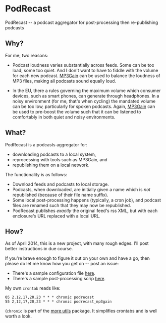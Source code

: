 PodRecast
=========

PodRecast -- a podcast aggregator for post-processing then re-publishing podcasts

## Why?

For me, two reasons:

- Podcast loudness varies substantially across feeds.  Some can be too
  load, some too quiet.  And I don't want to have to fiddle with the
  volume for each new podcast.  [MP3Gain](http://mp3gain.sourceforge.net/) can
  be used to balance the loudness of MP3 files, making all podcasts sound
  equally loud.

- In the EU, there a rules governing the maximum volume which consumer
  devices, such as smart phones, can generate through headphones.  In a noisy
  environment (for me, that's when cycling) the mandated volume can be too
  low, particularly for spoken podcasts.  Again,
  [MP3Gain](http://mp3gain.sourceforge.net/) can be used to pre-boost the
  volume such that it can be listened to comfortably in both quiet and noisy
  environments.

## What?

PodRecast is a podcasts aggregator for:

- downloading podcasts to a local system,
- reprocessing with tools such as MP3Gain, and
- republishing them on a local network.

The functionality is as follows:

- Download feeds and podcasts to local storage.
- Podcasts, when downloaded, are initially given a name which is *not*
  republished (because of their file name suffix).
- Some local post-processing happens (typically, a cron job), and podcast files
  are renamed such that they may now be republished.
- PodRecast publishes *exactly* the original feed's rss XML, but with each
  enclosure's URL replaced with a local URL.

## How?

As of April 2014, this is a new project, with many rough edges.  I'll post
better instructions in due course.

If you're brave enough to figure it out on your own and have a go, then please
do let me know how you get on -- post an issue:

- There's a sample configuration file [here](https://github.com/smblott-github/podrecast/blob/master/sample/repodcast.conf).
- There's a sample post-processing scrip [here](https://github.com/smblott-github/podrecast/blob/master/script/podrecast_mp3gain).

My own `crontab` reads like:

    05 2,12,17,20,23 * * * chronic podrecast
    55 2,12,17,20,23 * * * chronic podrecast_mp3gain

(`chromic` is part of the [more utils](https://github.com/madx/moreutils)
package.  It simplifies crontabs and is well worth a look.

